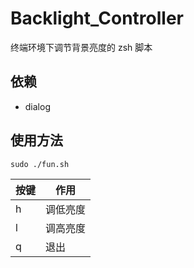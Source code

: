 # Backlight_Controller

终端环境下调节背景亮度的 zsh 脚本

## 依赖
* dialog

## 使用方法
```
sudo ./fun.sh
```

| 按键 | 作用     |
|------|----------|
| h    | 调低亮度 |
| l    | 调高亮度 |
| q    | 退出     |

